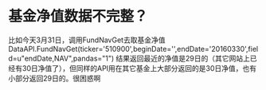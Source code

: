 # 基金净值数据不完整？

比如今天3月31日，调用FundNavGet去取基金净值
DataAPI.FundNavGet(ticker='510900',beginDate='',endDate='20160330',field=u"endDate,NAV",pandas="1")
结果返回最近的净值是29日的（其它网站上已经有30日净值了），但同样的API用在其它基金上大部分返回的是30日净值，也有小部分返回29日的。很困惑啊

